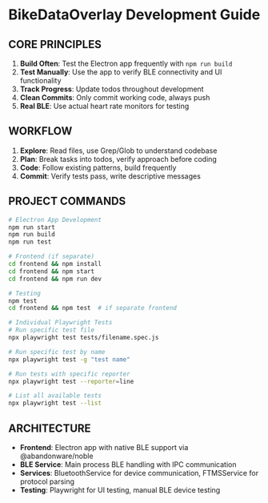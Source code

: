 # BikeDataOverlay Development Guide

## CORE PRINCIPLES

1. **Build Often**: Test the Electron app frequently with `npm run build`
2. **Test Manually**: Use the app to verify BLE connectivity and UI functionality
3. **Track Progress**: Update todos throughout development
4. **Clean Commits**: Only commit working code, always push
5. **Real BLE**: Use actual heart rate monitors for testing

## WORKFLOW

1. **Explore**: Read files, use Grep/Glob to understand codebase
2. **Plan**: Break tasks into todos, verify approach before coding
3. **Code**: Follow existing patterns, build frequently
4. **Commit**: Verify tests pass, write descriptive messages

## PROJECT COMMANDS

```bash
# Electron App Development
npm run start
npm run build
npm run test

# Frontend (if separate)
cd frontend && npm install
cd frontend && npm start
cd frontend && npm run dev

# Testing
npm test
cd frontend && npm test  # if separate frontend

# Individual Playwright Tests
# Run specific test file
npx playwright test tests/filename.spec.js

# Run specific test by name
npx playwright test -g "test name"

# Run tests with specific reporter
npx playwright test --reporter=line

# List all available tests
npx playwright test --list
```

## ARCHITECTURE

- **Frontend**: Electron app with native BLE support via @abandonware/noble
- **BLE Service**: Main process BLE handling with IPC communication
- **Services**: BluetoothService for device communication, FTMSService for protocol parsing
- **Testing**: Playwright for UI testing, manual BLE device testing

